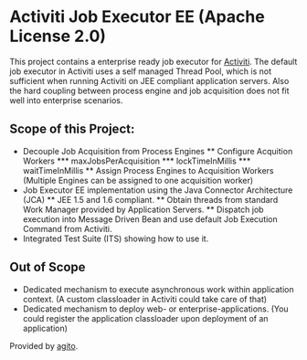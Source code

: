 # Activiti Job Executor EE (Apache License 2.0)

This project contains a enterprise ready job executor for [Activiti](http://activiti.org).  The default job executor in Activiti uses a self managed Thread Pool, which is not sufficient when running Activiti on JEE compliant application servers. Also the hard coupling between process engine and job acquisition does not fit well into enterprise scenarios.

## Scope of this Project:
* Decouple Job Acquisition from Process Engines
** Configure Acquition Workers
*** maxJobsPerAcquisition
*** lockTimeInMillis
*** waitTimeInMillis
** Assign Process Engines to Acquisition Workers (Multiple Engines can be assigned to one acquisition worker)
* Job Executor EE implementation using the Java Connector Architecture (JCA)
** JEE 1.5 and 1.6 compliant.
** Obtain threads from standard Work Manager provided by Application Servers.
** Dispatch job execution into Message Driven Bean and use default Job Execution Command from Activiti.
* Integrated Test Suite (ITS) showing how to use it.

## Out of Scope
* Dedicated mechanism to execute asynchronous work within application context. (A custom classloader in Activiti could take care of that)
* Dedicated mechanism to deploy web- or enterprise-applications. (You could register the application classloader upon deployment of an application)

Provided by [agito](http://www.agito-it.com).